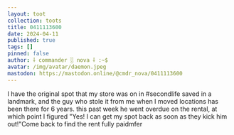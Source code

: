```yaml
---
layout: toot
collection: toots
title: 0411113600
date: 2024-04-11
published: true
tags: []
pinned: false
author: ⸸ commander ░ nova ⸸ :~$
avatar: /img/avatar/daemon.jpeg
mastodon: https://mastodon.online/@cmdr_nova/0411113600
---
```


I have the original spot that my store was on in #secondlife saved in a landmark, and the guy who stole it from me when I moved locations has been there for 6 years. this past week he went overdue on the rental, at which point I figured "Yes! I can get my spot back as soon as they kick him out!"Come back to find the rent fully paidmfer
